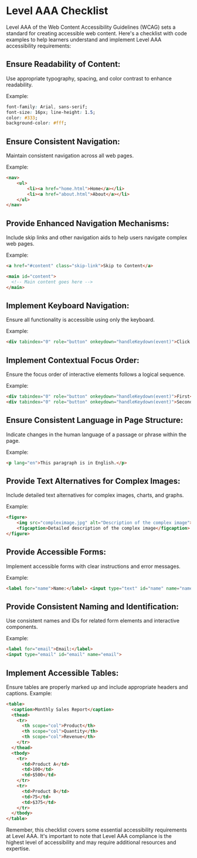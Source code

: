 # Level AAA Checklist 
Level AAA of the Web Content Accessibility Guidelines (WCAG) sets a standard for creating accessible web content. Here's a checklist with code examples to help learners understand and implement Level AAA accessibility requirements:

## Ensure Readability of Content:

Use appropriate typography, spacing, and color contrast to enhance readability.

Example: 
``` css
font-family: Arial, sans-serif; 
font-size: 16px; line-height: 1.5; 
color: #333; 
background-color: #fff;
```

## Ensure Consistent Navigation:

Maintain consistent navigation across all web pages.

Example: 
``` html
<nav>
    <ul>
        <li><a href="home.html">Home</a></li>
        <li><a href="about.html">About</a></li>
    </ul>
</nav>
```

## Provide Enhanced Navigation Mechanisms:
Include skip links and other navigation aids to help users navigate complex web pages.

Example: 
``` html
<a href="#content" class="skip-link">Skip to Content</a>

<main id="content">
  <!-- Main content goes here -->
</main>
```

## Implement Keyboard Navigation:

Ensure all functionality is accessible using only the keyboard.

Example: 
``` html
<div tabindex="0" role="button" onkeydown="handleKeydown(event)">Click Me</div>
```

## Implement Contextual Focus Order:

Ensure the focus order of interactive elements follows a logical sequence.

Example: 
``` html
<div tabindex="0" role="button" onkeydown="handleKeydown(event)">First</div>
<div tabindex="0" role="button" onkeydown="handleKeydown(event)">Second</div>
```

## Ensure Consistent Language in Page Structure:
Indicate changes in the human language of a passage or phrase within the page.

Example: 
``` html
<p lang="en">This paragraph is in English.</p>
```


## Provide Text Alternatives for Complex Images:

Include detailed text alternatives for complex images, charts, and graphs.

Example: 
``` html
<figure>
    <img src="compleximage.jpg" alt="Description of the complex image">
    <figcaption>Detailed description of the complex image</figcaption>
</figure>
```



## Provide Accessible Forms:

Implement accessible forms with clear instructions and error messages.

Example: 
``` html
<label for="name">Name:</label> <input type="text" id="name" name="name" required>
```

## Provide Consistent Naming and Identification:

Use consistent names and IDs for related form elements and interactive components.

Example: 
``` html
<label for="email">Email:</label> 
<input type="email" id="email" name="email">
```

## Implement Accessible Tables:

Ensure tables are properly marked up and include appropriate headers and captions.
Example:
``` html
<table>
  <caption>Monthly Sales Report</caption>
  <thead>
    <tr>
      <th scope="col">Product</th>
      <th scope="col">Quantity</th>
      <th scope="col">Revenue</th>
    </tr>
  </thead>
  <tbody>
    <tr>
      <td>Product A</td>
      <td>100</td>
      <td>$500</td>
    </tr>
    <tr>
      <td>Product B</td>
      <td>75</td>
      <td>$375</td>
    </tr>
  </tbody>
</table>
```

Remember, this checklist covers some essential accessibility requirements at Level AAA. It's important to note that Level AAA compliance is the highest level of accessibility and may require additional resources and expertise.